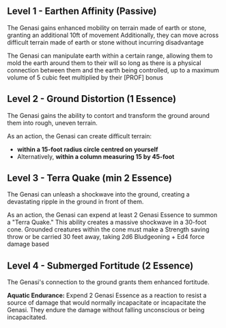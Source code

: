 ## Level 1 - Earthen Affinity (Passive)
The Genasi gains enhanced mobility on terrain made of earth or stone, granting an additional 10ft of movement
Additionally, they can move across difficult terrain made of earth or stone without incurring disadvantage

The Genasi can manipulate earth within a certain range, allowing them to mold the earth around them to their will so long as there is a physical connection between them and the earth being controlled, up to a maximum volume of 5 cubic feet multiplied by their \[PROF\] bonus
## Level 2 - Ground Distortion (1 Essence)
The Genasi gains the ability to contort and transform the ground around them into rough, uneven terrain.

As an action, the Genasi can create difficult terrain:
- **within a 15-foot radius circle centred on yourself**
- Alternatively, **within a column measuring 15 by 45-foot**

## Level 3 - Terra Quake (min 2 Essence)
The Genasi can unleash a shockwave into the ground, creating a devastating ripple in the ground in front of them.

As an action, the Genasi can expend at least 2 Genasi Essence to summon a "Terra Quake." This ability creates a massive shockwave  in a 30-foot cone. Grounded creatures within the cone must make a Strength saving throw or be carried 30 feet away, taking 2d6 Bludgeoning + Ed4 force damage based


## Level 4 - Submerged Fortitude (2 Essence)

The Genasi's connection to the ground grants them enhanced fortitude.

**Aquatic Endurance:**
Expend 2 Genasi Essence as a reaction to resist a source of damage that would normally incapacitate or incapacitate the Genasi. They endure the damage without falling unconscious or being incapacitated.